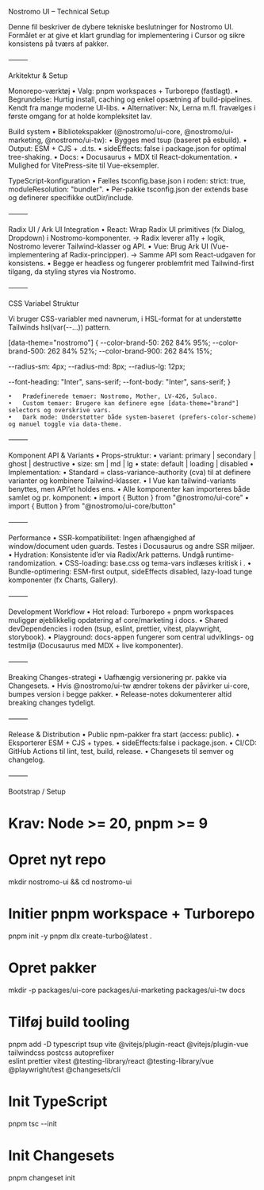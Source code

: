 Nostromo UI – Technical Setup

Denne fil beskriver de dybere tekniske beslutninger for Nostromo UI. Formålet er at give et klart grundlag for implementering i Cursor og sikre konsistens på tværs af pakker.

⸻

Arkitektur & Setup

Monorepo-værktøj
	•	Valg: pnpm workspaces + Turborepo (fastlagt).
	•	Begrundelse: Hurtig install, caching og enkel opsætning af build-pipelines. Kendt fra mange moderne UI-libs.
	•	Alternativer: Nx, Lerna m.fl. fravælges i første omgang for at holde kompleksitet lav.

Build system
	•	Bibliotekspakker (@nostromo/ui-core, @nostromo/ui-marketing, @nostromo/ui-tw):
	•	Bygges med tsup (baseret på esbuild).
	•	Output: ESM + CJS + .d.ts.
	•	sideEffects: false i package.json for optimal tree-shaking.
	•	Docs:
	•	Docusaurus + MDX til React-dokumentation.
	•	Mulighed for VitePress-site til Vue-eksempler.

TypeScript-konfiguration
	•	Fælles tsconfig.base.json i roden: strict: true, moduleResolution: "bundler".
	•	Per-pakke tsconfig.json der extends base og definerer specifikke outDir/include.

⸻

Radix UI / Ark UI Integration
	•	React: Wrap Radix UI primitives (fx Dialog, Dropdown) i Nostromo-komponenter.
→ Radix leverer a11y + logik, Nostromo leverer Tailwind-klasser og API.
	•	Vue: Brug Ark UI (Vue-implementering af Radix-principper).
→ Samme API som React-udgaven for konsistens.
	•	Begge er headless og fungerer problemfrit med Tailwind-first tilgang, da styling styres via Nostromo.

⸻

CSS Variabel Struktur

Vi bruger CSS-variabler med navnerum, i HSL-format for at understøtte Tailwinds hsl(var(--...)) pattern.

[data-theme="nostromo"] {
  --color-brand-50: 262 84% 95%;
  --color-brand-500: 262 84% 52%;
  --color-brand-900: 262 84% 15%;

  --radius-sm: 4px;
  --radius-md: 8px;
  --radius-lg: 12px;

  --font-heading: "Inter", sans-serif;
  --font-body: "Inter", sans-serif;
}

	•	Prædefinerede temaer: Nostromo, Mother, LV-426, Sulaco.
	•	Custom temaer: Brugere kan definere egne [data-theme="brand"] selectors og overskrive vars.
	•	Dark mode: Understøtter både system-baseret (prefers-color-scheme) og manuel toggle via data-theme.

⸻

Komponent API & Variants
	•	Props-struktur:
	•	variant: primary | secondary | ghost | destructive
	•	size: sm | md | lg
	•	state: default | loading | disabled
	•	Implementation:
	•	Standard = class-variance-authority (cva) til at definere varianter og kombinere Tailwind-klasser.
	•	I Vue kan tailwind-variants benyttes, men API’et holdes ens.
	•	Alle komponenter kan importeres både samlet og pr. komponent:
	•	import { Button } from "@nostromo/ui-core"
	•	import { Button } from "@nostromo/ui-core/button"

⸻

Performance
	•	SSR-kompatibilitet: Ingen afhængighed af window/document uden guards. Testes i Docusaurus og andre SSR miljøer.
	•	Hydration: Konsistente id’er via Radix/Ark patterns. Undgå runtime-randomization.
	•	CSS-loading: base.css og tema-vars indlæses kritisk i <head>.
	•	Bundle-optimering: ESM-first output, sideEffects disabled, lazy-load tunge komponenter (fx Charts, Gallery).

⸻

Development Workflow
	•	Hot reload: Turborepo + pnpm workspaces muliggør øjeblikkelig opdatering af core/marketing i docs.
	•	Shared devDependencies i roden (tsup, eslint, prettier, vitest, playwright, storybook).
	•	Playground: docs-appen fungerer som central udviklings- og testmiljø (Docusaurus med MDX + live komponenter).

⸻

Breaking Changes-strategi
	•	Uafhængig versionering pr. pakke via Changesets.
	•	Hvis @nostromo/ui-tw ændrer tokens der påvirker ui-core, bumpes version i begge pakker.
	•	Release-notes dokumenterer altid breaking changes tydeligt.

⸻

Release & Distribution
	•	Public npm-pakker fra start (access: public).
	•	Eksporterer ESM + CJS + types.
	•	sideEffects:false i package.json.
	•	CI/CD: GitHub Actions til lint, test, build, release.
	•	Changesets til semver og changelog.

⸻

Bootstrap / Setup

# Krav: Node >= 20, pnpm >= 9

# Opret nyt repo
mkdir nostromo-ui && cd nostromo-ui

# Initier pnpm workspace + Turborepo
pnpm init -y
pnpm dlx create-turbo@latest .

# Opret pakker
mkdir -p packages/ui-core packages/ui-marketing packages/ui-tw docs

# Tilføj build tooling
pnpm add -D typescript tsup vite @vitejs/plugin-react @vitejs/plugin-vue tailwindcss postcss autoprefixer \
  eslint prettier vitest @testing-library/react @testing-library/vue @playwright/test @changesets/cli

# Init TypeScript
pnpm tsc --init

# Init Changesets
pnpm changeset init